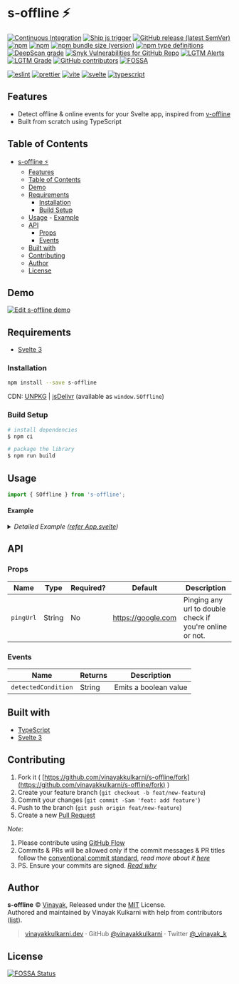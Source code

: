 # s-offline ⚡️

[![Continuous Integration](https://github.com/vinayakkulkarni/s-offline/actions/workflows/ci.yml/badge.svg)](https://github.com/vinayakkulkarni/s-offline/actions/workflows/ci.yml)
[![Ship js trigger](https://github.com/vinayakkulkarni/s-offline/actions/workflows/shipjs-trigger.yml/badge.svg)](https://github.com/vinayakkulkarni/s-offline/actions/workflows/shipjs-trigger.yml)
[![GitHub release (latest SemVer)](https://img.shields.io/github/v/release/vinayakkulkarni/s-offline?sort=semver&logo=github)](https://github.com/vinayakkulkarni/s-offline/releases)
[![npm](https://img.shields.io/npm/v/s-offline?logo=npm)](https://www.npmjs.com/package/s-offline)
[![npm](https://img.shields.io/npm/dm/s-offline?logo=npm)](http://npm-stat.com/charts.html?package=s-offline)
[![npm bundle size (version)](https://img.shields.io/bundlephobia/min/s-offline/latest)](https://bundlephobia.com/package/s-offline@latest)
[![npm type definitions](https://img.shields.io/npm/types/s-offline)](https://github.com/vinayakkulkarni/s-offline/blob/master/package.json)
[![DeepScan grade](https://deepscan.io/api/teams/9055/projects/16121/branches/339368/badge/grade.svg)](https://deepscan.io/dashboard#view=project&tid=9055&pid=16121&bid=339368)
[![Snyk Vulnerabilities for GitHub Repo](https://img.shields.io/snyk/vulnerabilities/github/vinayakkulkarni/s-offline)](https://snyk.io/test/github/vinayakkulkarni/s-offline)
[![LGTM Alerts](https://img.shields.io/lgtm/alerts/github/vinayakkulkarni/s-offline?logo=lgtm)](https://lgtm.com/projects/g/vinayakkulkarni/s-offline/alerts/)
[![LGTM Grade](https://img.shields.io/lgtm/grade/javascript/github/vinayakkulkarni/s-offline?logo=lgtm)](https://lgtm.com/projects/g/vinayakkulkarni/s-offline/context:javascript)
[![GitHub contributors](https://img.shields.io/github/contributors/vinayakkulkarni/s-offline)](https://github.com/vinayakkulkarni/s-offline/graphs/contributors)
[![FOSSA](https://app.fossa.io/api/projects/git%2Bgithub.com%2Fvinayakkulkarni%2Fs-offline.svg?type=shield)](https://app.fossa.io/projects/git%2Bgithub.com%2Fvinayakkulkarni%2Fs-offline?ref=badge_shield)

[![eslint](https://img.shields.io/npm/dependency-version/s-offline/dev/eslint?logo=eslint)](https://eslint.org/)
[![prettier](https://img.shields.io/npm/dependency-version/s-offline/dev/prettier?logo=prettier)](https://prettier.io/)
[![vite](https://img.shields.io/npm/dependency-version/v-image/dev/vite?logo=vite)](https://vitejs.dev/)
[![svelte](https://img.shields.io/npm/dependency-version/s-offline/dev/svelte?logo=svelte)](https://svelte.dev/)
[![typescript](https://img.shields.io/npm/dependency-version/s-offline/dev/typescript?logo=TypeScript)](https://www.typescriptlang.org/)

## Features

- Detect offline & online events for your Svelte app, inspired from [v-offline](https://github.com/vinayakkulkarni/v-offline)
- Built from scratch using TypeScript

## Table of Contents

- [s-offline ⚡️](#s-offline-️)
	- [Features](#features)
	- [Table of Contents](#table-of-contents)
	- [Demo](#demo)
	- [Requirements](#requirements)
		- [Installation](#installation)
		- [Build Setup](#build-setup)
	- [Usage](#usage)
			- [Example](#example)
	- [API](#api)
		- [Props](#props)
		- [Events](#events)
	- [Built with](#built-with)
	- [Contributing](#contributing)
	- [Author](#author)
	- [License](#license)

## Demo

[![Edit s-offline demo](https://developer.stackblitz.com/img/open_in_stackblitz.svg)](https://stackblitz.com/edit/s-offline?file=src/App.svelte)

## Requirements

- [Svelte 3](https://svelte.dev/)

### Installation

```sh
npm install --save s-offline
```

CDN: [UNPKG](https://unpkg.com/s-offline/dist/) | [jsDelivr](https://cdn.jsdelivr.net/npm/s-offline/dist/) (available as `window.SOffline`)

### Build Setup

```bash
# install dependencies
$ npm ci

# package the library
$ npm run build
```

## Usage

```javascript
import { SOffline } from 's-offline';
```

#### Example

<details>
<summary>
<em>Detailed Example (<a href="examples/App.svelte">refer App.svelte</a>)</em>
</summary>

```html
<script>
  import SOffline from 's-offline';
  const handleNetworkChange = (status) => {
    console.log('event details: ', status);
  };
</script>

<SOffline
  pingUrl="https://bitly.com"
  on:detectedCondition="{handleNetworkChange}"
>
  <span slot="online" class="online"> 😊 </span>
  <span slot="offline" class="offline"> 🤕 </span>
</SOffline>

<style>
  .online {
    font-size: 10rem;
    text-align: center;
  }
  .offline {
    font-size: 10rem;
    text-align: center;
  }
</style>
```

</details>

## API

### Props

| Name      | Type   | Required? | Default            | Description                                              |
| --------- | ------ | --------- | ------------------ | -------------------------------------------------------- |
| `pingUrl` | String | No        | https://google.com | Pinging any url to double check if you're online or not. |

### Events

| Name                | Returns | Description           |
| ------------------- | ------- | --------------------- |
| `detectedCondition` | String  | Emits a boolean value |

## Built with

- [TypeScript](https://www.typescriptlang.org/)
- [Svelte 3](https://svelte.dev/)

## Contributing

1. Fork it ( [https://github.com/vinayakkulkarni/s-offline/fork](https://github.com/vinayakkulkarni/s-offline/fork) )
2. Create your feature branch (`git checkout -b feat/new-feature`)
3. Commit your changes (`git commit -Sam 'feat: add feature'`)
4. Push to the branch (`git push origin feat/new-feature`)
5. Create a new [Pull Request](https://github.com/vinayakkulkarni/s-offline/compare)

_Note_:

1. Please contribute using [GitHub Flow](https://web.archive.org/web/20191104103724/https://guides.github.com/introduction/flow/)
2. Commits & PRs will be allowed only if the commit messages & PR titles follow the [conventional commit standard](https://www.conventionalcommits.org/), _read more about it [here](https://github.com/conventional-changelog/commitlint/tree/master/%40commitlint/config-conventional#type-enum)_
3. PS. Ensure your commits are signed. _[Read why](https://withblue.ink/2020/05/17/how-and-why-to-sign-git-commits.html)_

## Author

**s-offline** &copy; [Vinayak](https://vinayakkulkarni.dev), Released under the [MIT](./LICENSE) License.<br>
Authored and maintained by Vinayak Kulkarni with help from contributors ([list](https://github.com/vinayakkulkarni/s-offline/contributors)).

> [vinayakkulkarni.dev](https://vinayakkulkarni.dev) · GitHub [@vinayakkulkarni](https://github.com/vinayakkulkarni) · Twitter [@\_vinayak_k](https://twitter.com/_vinayak_k)

## License

[![FOSSA Status](https://app.fossa.com/api/projects/git%2Bgithub.com%2Fvinayakkulkarni%2Fs-offline.svg?type=large)](https://app.fossa.com/projects/git%2Bgithub.com%2Fvinayakkulkarni%2Fs-offline?ref=badge_large)

